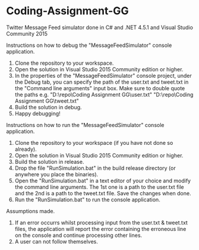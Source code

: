 # Coding-Assignment-GG
Twitter Message Feed simulator done in C# and .NET 4.5.1 and Visual Studio Community 2015

Instructions on how to debug the "MessageFeedSimulator" console application.

1. Clone the repository to your workspace.
2. Open the solution in Visual Studio 2015 Community edition or higher.
3. In the properties of the "MessageFeedSimulator" console project, under the Debug tab, you can specify the path of the user.txt and tweet.txt in the "Command line arguments" input box. Make sure to double quote the paths e.g. "D:\repo\Coding Assignment GG\user.txt" "D:\repo\Coding Assignment GG\tweet.txt"
4. Build the solution in debug.
5. Happy debugging!

Instructions on how to run the "MessageFeedSimulator" console application.

1. Clone the repository to your workspace (if you have not done so already).
2. Open the solution in Visual Studio 2015 Community edition or higher.
3. Build the solution in release.
4. Drop the file "RunSimulation.bat" in the build release directory (or anywhere you place the binaries).
5. Open the "RunSimulation.bat" in a text editor of your choice and modify the command line arguments. The 1st one is a path to the user.txt file and the 2nd is a path to the tweet.txt file. Save the changes when done.
6. Run the "RunSimulation.bat" to run the console application.




Assumptions made.
1. If an error occurrs whilst processing input from the user.txt & tweet.txt files, the application will report the error containing the erroneous line on the console and continue processing other lines.
2. A user can not follow themselves.

